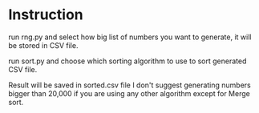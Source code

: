 # Instruction
run rng.py and select how big list of numbers you want to generate, it will be stored in CSV file.

run sort.py and choose which sorting algorithm to use to sort generated CSV file.


Result will be saved in sorted.csv file
I don't suggest generating numbers bigger than 20,000 if you are using any other algorithm except for Merge sort.
